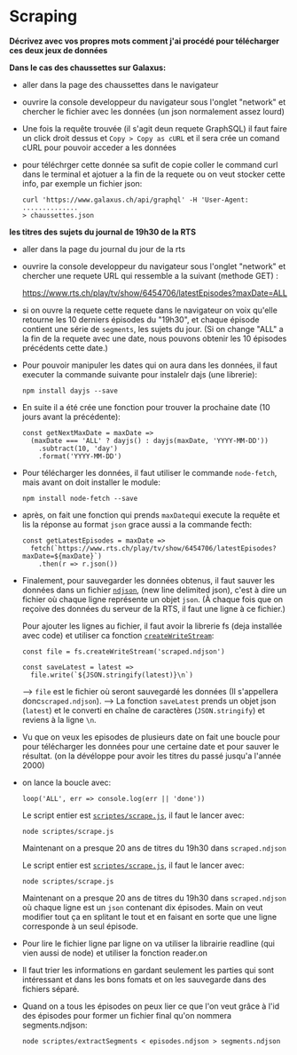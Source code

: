 # Scraping 

**Décrivez avec vos propres mots comment j'ai procédé pour télécharger ces deux jeux de données**

**Dans le cas des chaussettes sur Galaxus:**

- aller dans la page des chaussettes dans le navigateur

- ouvrire la console developpeur du navigateur sous l'onglet "network" et chercher le fichier avec les données (un json normalement assez lourd)

- Une fois la requête trouvée (il s'agit deun requete GraphSQL) il faut faire un click droit dessus et `Copy > Copy as cURL` et il sera crée un comand cURL pour pouvoir acceder a les données

- pour téléchrger cette donnée sa sufit de copie coller le command curl dans le terminal et ajotuer a la fin de la requete ou on veut stocker cette info, par exemple un fichier json:

  ```
  curl 'https://www.galaxus.ch/api/graphql' -H 'User-Agent:  ..............
  > chaussettes.json
  ```

 **les titres des sujets du journal de 19h30 de la RTS**

- aller dans la page du journal du jour de la rts

- ouvrire la console developpeur du navigateur sous l'onglet "network" et chercher une requete URL qui ressemble a la suivant (methode GET) :

  https://www.rts.ch/play/tv/show/6454706/latestEpisodes?maxDate=ALL

- si on ouvre la requete cette requete dans le navigateur on voix qu'elle retourne les 10 derniers épisodes du "19h30", et chaque épisode contient une série de `segments`, les sujets du jour. 
  (Si on change "ALL" a la fin de la requete avec une date, nous pouvons obtenir les 10 épisodes précédents cette date.)

- Pour pouvoir manipuler les dates qui on aura dans les données, il faut executer la commande suivante pour instalelr dajs (une librerie):

  ```
  npm install dayjs --save
  ```

- En suite il a été crée une fonction pour trouver la prochaine date (10 jours avant la précédente):

  ```
  const getNextMaxDate = maxDate =>
    (maxDate === 'ALL' ? dayjs() : dayjs(maxDate, 'YYYY-MM-DD'))
      .subtract(10, 'day')
      .format('YYYY-MM-DD')
  ```

- Pour télécharger les données, il faut utiliser le commande `node-fetch`, mais avant on doit installer le module:

  ```
  npm install node-fetch --save
  ```

- après, on fait une fonction qui prends `maxDate`qui execute la requête et lis la réponse au format `json` grace aussi a la commande fecth:

  ```
  const getLatestEpisodes = maxDate =>
    fetch(`https://www.rts.ch/play/tv/show/6454706/latestEpisodes?maxDate=${maxDate}`)
      .then(r => r.json())
  ```

- Finalement, pour sauvegarder les données obtenus, il faut sauver les données dans un fichier [`ndjson`](http://ndjson.org/), (new line delimited json), c'est à dire un fichier où chaque ligne représente un objet `json`. (À chaque fois que on reçoive des données du serveur de la RTS, il faut une ligne à ce fichier.)

  Pour ajouter les lignes au fichier, il faut avoir la librerie fs (deja installée avec code) et utiliser ca fonction [`createWriteStream`](https://nodejs.org/en/knowledge/advanced/streams/how-to-use-fs-create-write-stream/):

  ```
  const file = fs.createWriteStream('scraped.ndjson')
  
  const saveLatest = latest =>
    file.write(`${JSON.stringify(latest)}\n`)
  ```

  --> `file` est le fichier où seront sauvegardé les données (Il s'appellera donc`scraped.ndjson`). 
  --> La fonction `saveLatest` prends un objet json (`latest`) et le converti en chaîne de caractères (`JSON.stringify`) et reviens à la ligne `\n`.

- Vu que on veux les episodes de plusieurs date on fait une boucle pour pour télécharger les données pour une certaine date et pour sauver le résultat. 
  (on la dévéloppe pour avoir les titres du passé jusqu'a l'année 2000)

- on lance la boucle avec:

  ```
  loop('ALL', err => console.log(err || 'done'))
  ```

  Le script entier est [`scriptes/scrape.js`](https://github.com/idris-maps/heig-datavis-2020/blob/master/modules/19h30/scriptes/scrape.js), il faut  le lancer avec:

  ```
  node scriptes/scrape.js
  ```

  Maintenant on a presque 20 ans de titres du 19h30 dans `scraped.ndjson`

  Le script entier est [`scriptes/scrape.js`](https://github.com/idris-maps/heig-datavis-2020/blob/master/modules/19h30/scriptes/scrape.js), il faut  le lancer avec:

  ```
  node scriptes/scrape.js
  ```

  Maintenant on a presque 20 ans de titres du 19h30 dans `scraped.ndjson` où chaque ligne est un `json` contenant dix épisodes. Main on veut modifier tout ça en splitant le tout et en faisant en sorte que une ligne corresponde à un seul épisode. 

- Pour lire le fichier ligne par ligne on va utiliser la librairie readline (qui vien aussi de node) et utiliser la fonction reader.on

- Il faut trier les informations en gardant seulement les parties qui sont intéressant et dans les bons fomats et on les sauvegarde dans des fichiers séparé.

- Quand on a tous les épisodes on peux lier ce que l'on veut grâce à l'id des épisodes pour former un fichier final qu'on nommera segments.ndjson:

  ```
  node scriptes/extractSegments < episodes.ndjson > segments.ndjson
  ```

